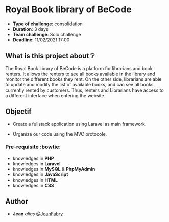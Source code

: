# Royal Book library of BeCode

- **Type of challenge**: consolidation
- **Duration**: 3 days
- **Team challenge**: Solo challenge
- **Deadline**: 11/02/2021 17:00

## What is this project about :grey_question:

The Royal Book library of BeCode is a platform for librarians and book renters. It allows the renters to see all books available in the library and monitor the different books they rent.
On the other side, librarians are able to update and modify the list of available books, and can see all books currently rented by customers. 
Thus, renters and Librarians have access to a different interface when entering the website.

## Objectif

- Create a fullstack application using Laravel as main framework.

- Organize our code using the MVC protocole.

### Pre-requisite :bowtie:

- knowledges in **PHP**
- knowledges in **Laravel**
- knowledges in **MySQL** & **PhpMyAdmin**
- knowledges in **JavaScript**
- knowledges in **HTML**
- knowledges in **CSS**

## Author
* **Jean** _alias_ [@JeanFabry](https://github.com/JeanFabry)

